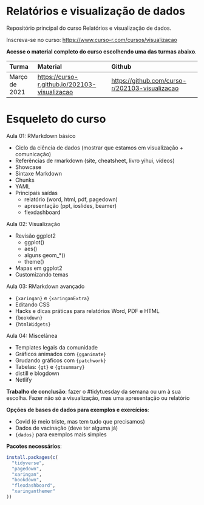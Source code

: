 
# Relatórios e visualização de dados

<!-- README.md is generated from README.Rmd. Please edit that file -->

Repositório principal do curso Relatórios e visualização de dados.

Inscreva-se no curso: <https://www.curso-r.com/cursos/visualizacao>

**Acesse o material completo do curso escolhendo uma das turmas
abaixo**.

| Turma         | Material                                        | Github                                           |
|:--------------|:------------------------------------------------|:-------------------------------------------------|
| Março de 2021 | <https://curso-r.github.io/202103-visualizacao> | <https://github.com/curso-r/202103-visualizacao> |

# Esqueleto do curso

Aula 01: RMarkdown básico

-   Ciclo da ciência de dados (mostrar que estamos em visualização +
    comunicação)
-   Referências de rmarkdown (site, cheatsheet, livro yihui, vídeos)
-   Showcase
-   Sintaxe Markdown
-   Chunks
-   YAML
-   Principais saídas
    -   relatório (word, html, pdf, pagedown)
    -   apresentação (ppt, ioslides, beamer)
    -   flexdashboard

Aula 02: Visualização

-   Revisão ggplot2
    -   ggplot()
    -   aes()
    -   alguns geom\_\*()
    -   theme()
-   Mapas em ggplot2
-   Customizando temas

Aula 03: RMarkdown avançado

-   `{xaringan}` e `{xaringanExtra}`
-   Editando CSS
-   Hacks e dicas práticas para relatórios Word, PDF e HTML
-   `{bookdown}`
-   `{htmlWidgets}`

Aula 04: Miscelânea

-   Templates legais da comunidade
-   Gráficos animados com `{gganimate}`
-   Grudando gráficos com `{patchwork}`
-   Tabelas: `{gt}` e `{gtsummary}`
-   distill e blogdown
-   Netlify

**Trabalho de conclusão**: fazer o \#tidytuesday da semana ou um à sua
escolha. Fazer não só a visualização, mas uma apresentação ou relatório

**Opções de bases de dados para exemplos e exercícios**:

-   Covid (é meio triste, mas tem tudo que precisamos)
-   Dados de vacinação (deve ter alguma já)
-   `{dados}` para exemplos mais simples

**Pacotes necessários**:

``` r
install.packages(c(
  "tidyverse",
  "pagedown",
  "xaringan",
  "bookdown",
  "flexdashboard",
  "xaringanthemer"
))
```

